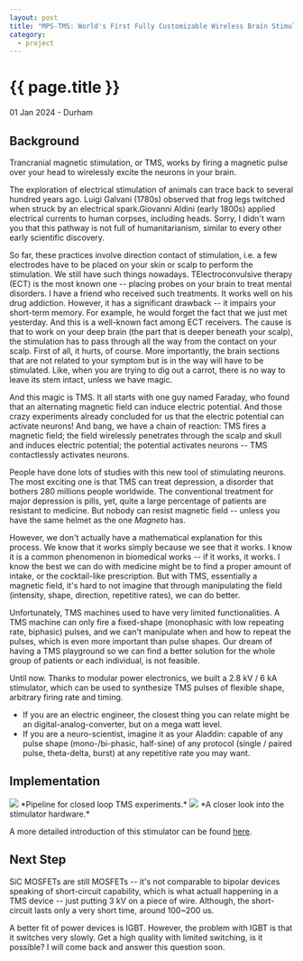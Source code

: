 ```yaml
---
layout: post
title: "MPS-TMS: World's First Fully Customizable Wireless Brain Stimulator"
category: 
  - project
---
```


{{ page.title }}
================

<p class="meta">01 Jan 2024 - Durham</p>

## Background
Trancranial magnetic stimulation, or TMS, works by firing a magnetic pulse over your head to wirelessly excite the neurons in your brain. 

The exploration of electrical stimulation of animals can trace back to several hundred years ago. Luigi Galvani (1780s) observed that frog legs twitched when struck by an electrical spark.Giovanni Aldini (early 1800s) applied electrical currents to human corpses, including heads. Sorry, I didn't warn you that this pathway is not full of humanitarianism, similar to every other early scientific discovery.

So far, these practices involve direction contact of stimulation, i.e. a few electrodes have to be placed on your skin or scalp to perform the stimulation. We still have such things nowadays. TElectroconvulsive therapy (ECT) is the most known one -- placing probes on your brain to treat mental disorders. I have a friend who received such treatments. It works well on his drug addiction. However, it has a significant drawback -- it impairs your short-term memory. For example, he would forget the fact that we just met yesterday. And this is a well-known fact among ECT receivers. 
The cause is that to work on your deep brain (the part that is deeper beneath your scalp), the stimulation has to pass through all the way from the contact on your scalp. First of all, it hurts, of course. More importantly, the brain sections that are not related to your symptom but is in the way will have to be stimulated. Like, when you are trying to dig out a carrot, there is no way to leave its stem intact, unless we have magic.

And this magic is TMS. It all starts with one guy named Faraday, who found that an alternating magnetic field can induce electric potential. And those crazy experiments already concluded for us that the electric potential can activate neurons! And bang, we have a chain of reaction: TMS fires a magnetic field; the field wirelessly penetrates through the scalp and skull and induces electric potential; the potential activates neurons -- TMS contactlessly activates neurons. 

People have done lots of studies with this new tool of stimulating neurons. The most exciting one is that TMS can treat depression, a disorder that bothers 280 millions people worldwide. The conventional treatment for major depression is pills, yet, quite a large percentage of patients are resistant to medicine. But nobody can resist magnetic field -- unless you have the same helmet as the one *Magneto* has. 

However, we don't actually have a mathematical explanation for this process. We know that it works simply because we see that it works. I know it is a common phenomenon in biomedical works -- if it works, it works. I know the best we can do with medicine might be to find a proper amount of intake, or the cocktail-like prescription. But with TMS, essentially a magnetic field, it's hard to not imagine that through manipulating the field (intensity, shape, direction, repetitive rates), we can do better. 

Unfortunately, TMS machines used to have very limited functionalities. A TMS machine can only fire a fixed-shape (monophasic with low repeating rate, biphasic) pulses, and we can't manipulate when and how to repeat the pulses, which is even more important than pulse shapes. Our dream of having a TMS playground so we can find a better solution for the whole group of patients or each individual, is not feasible.

Until now. Thanks to modular power electronics, we built a 2.8 kV / 6 kA stimulator, which can be used to synthesize TMS pulses of flexible shape, arbitrary firing rate and timing. 
- If you are an electric engineer, the closest thing you can relate might be an digital-analog-converter, but on a mega watt level.
- If you are a neuro-scientist, imagine it as your Aladdin: capable of any pulse shape (mono-/bi-phasic, half-sine) of any protocol (single / paired pulse, theta-delta, burst) at any repetitive rate you may want. 

## Implementation 

<img src="/images/posts/mpstms/mps_pipeline.png" style="background-color: white;">
*Pipeline for closed loop TMS experiments.*

<img src="/images/posts/mpstms/mps_prototype.jpeg" style="background-color: white;">
*A closer look into the stimulator hardware.*

A more detailed introduction of this stimulator can be found [here](https://iopscience.iop.org/article/10.1088/1741-2552/ac9d65/meta).

## Next Step
SiC MOSFETs are still MOSFETs -- it's not comparable to bipolar devices speaking of short-circuit capability, which is what actuall happening in a TMS device -- just putting 3 kV on a piece of wire. Although, the short-circuit lasts only a very short time, around 100~200 us. 

A better fit of power devices is IGBT. However, the problem with IGBT is that it switches very slowly. Get a high quality with limited switching, is it possible? 
I will come back and answer this question soon.
